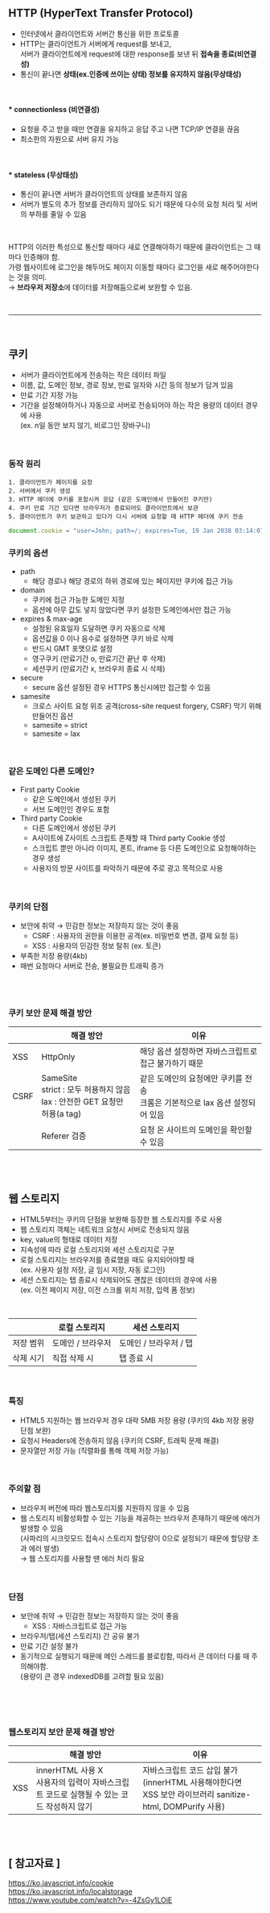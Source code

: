 ## HTTP (HyperText Transfer Protocol)
- 인터넷에서 클라이언트와 서버간 통신을 위한 프로토콜
- HTTP는 클라이언트가 서버에게 request를 보내고,<br/>
서버가 클라이언트에게 request에 대한 response를 보낸 뒤 **접속을 종료(비연결성)** 
- 통신이 끝나면 **상태(ex.인증에 쓰이는 상태) 정보를 유지하지 않음(무상태성)**

<br/>

#### * connectionless (비연결성)
- 요청을 주고 받을 때만 연결을 유지하고 응답 주고 나면 TCP/IP 연결을 끊음
- 최소한의 자원으로 서버 유지 가능

<br/>

#### * stateless (무상태성)
- 통신이 끝나면 서버가 클라이언트의 상태를 보존하지 않음
- 서버가 별도의 추가 정보를 관리하지 않아도 되기 때문에 다수의 요청 처리 및 서버의 부하를 줄일 수 있음

<br/>

HTTP의 이러한 특성으로 통신할 때마다 새로 연결해야하기 때문에 클라이언트는 그 때마다 인증해야 함. <br/>
가령 웹사이트에 로그인을 해두어도 페이지 이동할 때마다 로그인을 새로 해주어야한다는 것을 의미. <br/>
→ **브라우저 저장소**에 데이터를 저장해둠으로써 보완할 수 있음.

<br/>
<hr/>
<br/>

## 쿠키
- 서버가 클라이언트에게 전송하는 작은 데이터 파일
- 이름, 값, 도메인 정보, 경로 정보, 만료 일자와 시간 등의 정보가 담겨 있음
- 만료 기간 지정 가능
- 기간을 설정해야하거나 자동으로 서버로 전송되어야 하는 작은 용량의 데이터 경우에 사용<br/>
(ex. n일 동안 보지 않기, 비로그인 장바구니)

<br/>

### 동작 원리
```
1. 클라이언트가 페이지를 요청
2. 서버에서 쿠키 생성
3. HTTP 헤더에 쿠키를 포함시켜 응답 (같은 도메인에서 만들어진 쿠키만)
4. 쿠키 만료 기간 있다면 브라우저가 종료되어도 클라이언트에서 보관
5. 클라이언트가 쿠키 보관하고 있다가 다시 서버에 요청할 때 HTTP 헤더에 쿠키 전송
```

```js
document.cookie = "user=John; path=/; expires=Tue, 19 Jan 2038 03:14:07 GMT"
```
### 쿠키의 옵션
- path
    - 해당 경로나 해당 경로의 하위 경로에 있는 페이지만 쿠키에 접근 가능 
- domain
    - 쿠키에 접근 가능한 도메인 지정
    - 옵션에 아무 값도 넣지 않았다면 쿠키 설정한 도메인에서만 접근 가능
- expires & max-age
    - 설정된 유효일자 도달하면 쿠키 자동으로 삭제 
    - 옵션값을 0 이나 음수로 설정하면 쿠키 바로 삭제
    - 반드시 GMT 포맷으로 설정
    - 영구쿠키 (만료기간 o, 만료기간 끝난 후 삭제)
    - 세션쿠키 (만료기간 x, 브라우저 종료 시 삭제)
- secure
    - secure 옵션 설정된 경우 HTTPS 통신시에만 접근할 수 있음
- samesite
    - 크로스 사이트 요청 위조 공격(cross-site request forgery, CSRF) 막기 위해 만들어진 옵션
    - samesite = strict
    - samesite = lax

<br/>

###  같은 도메인 다른 도메인?
- First party Cookie 
    - 같은 도메인에서 생성된 쿠키
    - 서브 도메인인 경우도 포함
- Third party Cookie 
    - 다른 도메인에서 생성된 쿠키
    - A사이트에 Z사이트 스크립트 존재할 때 Third party Cookie 생성
    - 스크립트 뿐만 아니라 이미지, 폰트, iframe 등 다른 도메인으로 요청해야하는 경우 생성
    - 사용자의 방문 사이트를 파악하기 때문에 주로 광고 목적으로 사용

<br/>

### 쿠키의 단점
- 보안에 취약 → 민감한 정보는 저장하지 않는 것이 좋음 
    - CSRF : 사용자의 권한을 이용한 공격(ex. 비밀번호 변경, 결제 요청 등)
    - XSS : 사용자의 민감한 정보 탈취 (ex. 토큰)
- 부족한 저장 용량(4kb)
- 매번 요청마다 서버로 전송, 불필요한 트래픽 증가

<br/>
<br/>

### 쿠키 보안 문제 해결 방안
|  | 해결 방안 | 이유 |
| --- | --- | --- |
| XSS | HttpOnly | 해당 옵션 설정하면 자바스크립트로 접근 불가하기 때문 ||
| CSRF | SameSite <br/> strict : 모두 허용하지 않음 <br/>lax : 안전한 GET 요청만 허용(a tag) | 같은 도메인의 요청에만 쿠키를 전송 <br/>크롬은 기본적으로 lax 옵션 설정되어 있음 |
|  | Referer 검증 | 요청 온 사이트의 도메인을 확인할 수 있음 |

<br/>
<br/>

## 웹 스토리지
- HTML5부터는 쿠키의 단점을 보완해 등장한 웹 스토리지를 주로 사용
- 웹 스토리지 객체는 네트워크 요청시 서버로 전송되지 않음
- key, value의 형태로 데이터 저장
- 지속성에 따라 로컬 스토리지와 세션 스토리지로 구분
- 로컬 스토리지는 브라우저를 종료했을 때도 유지되어야할 때<br/>
(ex. 사용자 설정 저장, 글 임시 저장, 자동 로그인)
- 세션 스토리지는 탭 종료시 삭제되어도 괜찮은 데이터의 경우에 사용<br/>
(ex. 이전 페이지 저장, 이전 스크롤 위치 저장, 입력 폼 정보)

<br/>

|  | 로컬 스토리지  | 세션 스토리지  |
| --- | --- | --- |
| 저장 범위 | 도메인 / 브라우저 | 도메인 / 브라우저 / 탭 |
| 삭제 시기  | 직접 삭제 시  | 탭 종료 시  |

<br/>

### 특징
- HTML5 지원하는 웹 브라우저 경우 대략 5MB 저장 용량 (쿠키의 4kb 저장 용량 단점 보완)
- 요청시 Headers에 전송하지 않음 (쿠키의 CSRF, 트래픽 문제 해결)
- 문자열만 저장 가능 (직렬화를 통해 객체 저장 가능)

<br/>

### 주의할 점 
- 브라우저 버전에 따라 웹스토리지를 지원하지 않을 수 있음
- 웹 스토리지 비활성화할 수 있는 기능을 제공하는 브라우저 존재하기 때문에 에러가 발생할 수 있음<br/>(사파리의 시크릿모드 접속시 스토리지 할당량이 0으로 설정되기 때문에 할당량 초과 에러 발생)<br/>
→ 웹 스토리지를 사용할 땐 에러 처리 필요

<br/>

### 단점
- 보안에 취약 → 민감한 정보는 저장하지 않는 것이 좋음 
    - XSS : 자바스크립트로 접근 가능
- 브라우저/탭(세션 스토리지) 간 공유 불가
- 만료 기간 설정 불가
- 동기적으로 실행되기 때문에 메인 스레드를 블로킹함, 따라서 큰 데이터 다룰 때 주의해야함.
<br/> (용량이 큰 경우 indexedDB를 고려할 필요 있음)

<br/>
<br/>
<br/>

### 웹스토리지 보안 문제 해결 방안

|  | 해결 방안 | 이유 |
| --- | --- | --- |
| XSS | innerHTML 사용 X <br/>사용자의 입력이 자바스크립트 코드로 실행될 수 있는 코드 작성하지 않기  | 자바스크립트 코드 삽입 불가<br/>(innerHTML 사용해야한다면 XSS 보안 라이브러리 sanitize-html, DOMPurify 사용) |

<br/>
<br/>

## [ 참고자료 ]
https://ko.javascript.info/cookie <br/>
https://ko.javascript.info/localstorage <br/>
https://www.youtube.com/watch?v=-4ZsGy1LOiE <br/>